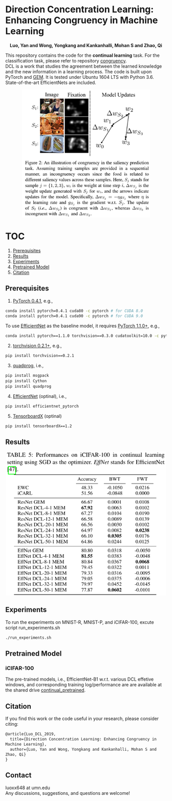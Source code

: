 # Direction Concentration Learning: Enhancing Congruency in Machine Learning
<p align="center">
  <b>Luo, Yan and Wong, Yongkang and Kankanhalli, Mohan S and Zhao, Qi</b></span>
</p>

This repository contains the code for the **continual learning** task. For the classification task, please refer to repository [congruency](https://github.com/luoyan407/congruency).<br/>
DCL is a work that studies the agreement between the learned knowledge and the new information in a learning process. The code is built upon PyTorch and [GEM](https://github.com/facebookresearch/GradientEpisodicMemory). It is tested under Ubuntu 1604 LTS with Python 3.6. State-of-the-art EfficientNets are included.
<p align="center">
<img src="fig/teaser.jpg" width="400">
</p>

# TOC
1. [Prerequisites](#prerequisites)
2. [Results](#results)
3. [Experiments](#experiments)
4. [Pretrained Model](#pretrained-model)
5. [Citation](#citation)


## Prerequisites
1. [PyTorch 0.4.1](https://pytorch.org/get-started/previous-versions/), e.g.,
```bash
conda install pytorch=0.4.1 cuda80 -c pytorch # for CUDA 8.0
conda install pytorch=0.4.1 cuda90 -c pytorch # for CUDA 9.0
```
To use [EfficientNet](https://github.com/lukemelas/EfficientNet-PyTorch) as the baseline model, it requires [PyTorch 1.1.0+](https://pytorch.org/), e.g., 
```bash
conda install pytorch==1.1.0 torchvision==0.3.0 cudatoolkit=10.0 -c pytorch
```
2. [torchvision 0.2.1+](http://deepmind.github.io/torch-distributions/), e.g.,
```bash
pip install torchvision==0.2.1
```
3. [quadprog](https://pypi.org/project/quadprog/), i.e.,
```bash
pip install msgpack
pip install Cython
pip install quadprog
```
4. [EfficientNet](https://github.com/lukemelas/EfficientNet-PyTorch) (optinal), i.e.,
```bash
pip install efficientnet_pytorch
```
5. [TensorboardX](https://pypi.org/project/tensorboardX/) (optinal)
```bash
pip install tensorboardX==1.2
```

## Results
<p align="center">
<img src="fig/continual_perf.png" width="500">
</p>

## Experiments
To run the experiments on MNIST-R, MNIST-P, and iCIFAR-100, excute script run_experiments.sh

```bash  
./run_experiments.sh
```

## Pretrained Model
### iCIFAR-100
The pre-trained models, i.e., EfficientNet-B1 w.r.t. various DCL effetive windows, and corresponding training log/performance are are available at the shared drive [continual_pretrained](https://drive.google.com/open?id=12eZKBikGRpjK-0CH5iPfN4_p_Vn-FKTR).

## Citation
If you find this work or the code useful in your research, please consider citing:

	@article{Luo_DCL_2019,
	  title={Direction Concentration Learning: Enhancing Congruency in Machine Learning},
	  author={Luo, Yan and Wong, Yongkang and Kankanhalli, Mohan S and Zhao, Qi}
	}


## Contact
luoxx648 at umn.edu   
Any discussions, suggestions, and questions are welcome!
